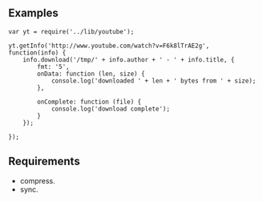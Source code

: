 ## Examples

	var yt = require('../lib/youtube');

	yt.getInfo('http://www.youtube.com/watch?v=F6k8lTrAE2g', function(info) {
		info.download('/tmp/' + info.author + ' - ' + info.title, {
			fmt: '5',
			onData: function (len, size) {
			    console.log('downloaded ' + len + ' bytes from ' + size);
			},
		
			onComplete: function (file) {
			    console.log('download complete');
			}
		});
		
	});

## Requirements

* compress.
* sync.
